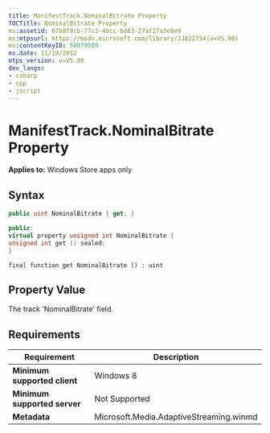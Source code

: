 ```yaml
---
title: ManifestTrack.NominalBitrate Property
TOCTitle: NominalBitrate Property
ms:assetid: 67b8f9cb-77c2-40cc-bd83-27af27a3e8e9
ms:mtpsurl: https://msdn.microsoft.com/library/JJ822754(v=VS.90)
ms:contentKeyID: 50079509
ms.date: 11/19/2012
mtps_version: v=VS.90
dev_langs:
- csharp
- cpp
- jscript
---
```


# ManifestTrack.NominalBitrate Property

**Applies to:** Windows Store apps only

## Syntax

```csharp
public uint NominalBitrate { get; }
```

```cpp
public:
virtual property unsigned int NominalBitrate {
unsigned int get () sealed;
}
```

```jscript
final function get NominalBitrate () : uint
```

## Property Value

The track 'NominalBitrate' field.

## Requirements

|Requirement|Description|
|--- |--- |
|**Minimum supported client**|Windows 8|
|**Minimum supported server**|Not Supported|
|**Metadata**|Microsoft.Media.AdaptiveStreaming.winmd|
